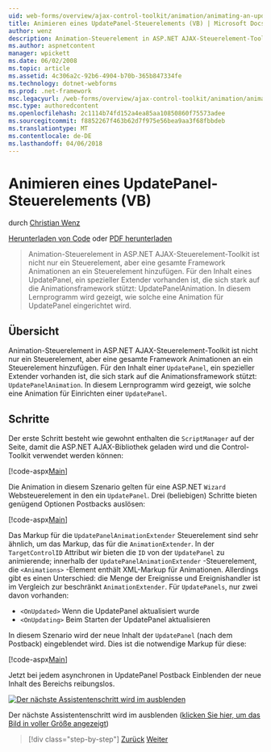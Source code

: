 ```yaml
---
uid: web-forms/overview/ajax-control-toolkit/animation/animating-an-updatepanel-control-vb
title: Animieren eines UpdatePanel-Steuerelements (VB) | Microsoft Docs
author: wenz
description: Animation-Steuerelement in ASP.NET AJAX-Steuerelement-Toolkit ist nicht nur ein Steuerelement, aber eine gesamte Framework Animationen an ein Steuerelement hinzufügen. Für den Inhalt einer...
ms.author: aspnetcontent
manager: wpickett
ms.date: 06/02/2008
ms.topic: article
ms.assetid: 4c306a2c-92b6-4904-b70b-365b847334fe
ms.technology: dotnet-webforms
ms.prod: .net-framework
msc.legacyurl: /web-forms/overview/ajax-control-toolkit/animation/animating-an-updatepanel-control-vb
msc.type: authoredcontent
ms.openlocfilehash: 2c1114b74fd152a4ea85aa10850860f75573adee
ms.sourcegitcommit: f8852267f463b62d7f975e56bea9aa3f68fbbdeb
ms.translationtype: MT
ms.contentlocale: de-DE
ms.lasthandoff: 04/06/2018
---
```

<a name="animating-an-updatepanel-control-vb"></a>Animieren eines UpdatePanel-Steuerelements (VB)
====================
durch [Christian Wenz](https://github.com/wenz)

[Herunterladen von Code](http://download.microsoft.com/download/9/3/f/93f8daea-bebd-4821-833b-95205389c7d0/UpdatePanelAnimation1.vb.zip) oder [PDF herunterladen](http://download.microsoft.com/download/b/6/a/b6ae89ee-df69-4c87-9bfb-ad1eb2b23373/updatepanelanimation1VB.pdf)

> Animation-Steuerelement in ASP.NET AJAX-Steuerelement-Toolkit ist nicht nur ein Steuerelement, aber eine gesamte Framework Animationen an ein Steuerelement hinzufügen. Für den Inhalt eines UpdatePanel, ein spezieller Extender vorhanden ist, die sich stark auf die Animationsframework stützt: UpdatePanelAnimation. In diesem Lernprogramm wird gezeigt, wie solche eine Animation für UpdatePanel eingerichtet wird.


## <a name="overview"></a>Übersicht

Animation-Steuerelement in ASP.NET AJAX-Steuerelement-Toolkit ist nicht nur ein Steuerelement, aber eine gesamte Framework Animationen an ein Steuerelement hinzufügen. Für den Inhalt einer `UpdatePanel`, ein spezieller Extender vorhanden ist, die sich stark auf die Animationsframework stützt: `UpdatePanelAnimation`. In diesem Lernprogramm wird gezeigt, wie solche eine Animation für Einrichten einer `UpdatePanel`.

## <a name="steps"></a>Schritte

Der erste Schritt besteht wie gewohnt enthalten die `ScriptManager` auf der Seite, damit die ASP.NET AJAX-Bibliothek geladen wird und die Control-Toolkit verwendet werden können:

[!code-aspx[Main](animating-an-updatepanel-control-vb/samples/sample1.aspx)]

Die Animation in diesem Szenario gelten für eine ASP.NET `Wizard` Websteuerelement in den ein `UpdatePanel`. Drei (beliebigen) Schritte bieten genügend Optionen Postbacks auslösen:

[!code-aspx[Main](animating-an-updatepanel-control-vb/samples/sample2.aspx)]

Das Markup für die `UpdatePanelAnimationExtender` Steuerelement sind sehr ähnlich, um das Markup, das für die `AnimationExtender`. In der `TargetControlID` Attribut wir bieten die `ID` von der `UpdatePanel` zu animierende; innerhalb der `UpdatePanelAnimationExtender` -Steuerelement, die `<Animations>` -Element enthält XML-Markup für Animationen. Allerdings gibt es einen Unterschied: die Menge der Ereignisse und Ereignishandler ist im Vergleich zur beschränkt `AnimationExtender`. Für `UpdatePanels`, nur zwei davon vorhanden:

- `<OnUpdated>` Wenn die UpdatePanel aktualisiert wurde
- `<OnUpdating>` Beim Starten der UpdatePanel aktualisieren

In diesem Szenario wird der neue Inhalt der `UpdatePanel` (nach dem Postback) eingeblendet wird. Dies ist die notwendige Markup für diese:

[!code-aspx[Main](animating-an-updatepanel-control-vb/samples/sample3.aspx)]

Jetzt bei jedem asynchronen in UpdatePanel Postback Einblenden der neue Inhalt des Bereichs reibungslos.


[![Der nächste Assistentenschritt wird im ausblenden](animating-an-updatepanel-control-vb/_static/image2.png)](animating-an-updatepanel-control-vb/_static/image1.png)

Der nächste Assistentenschritt wird im ausblenden ([klicken Sie hier, um das Bild in voller Größe angezeigt](animating-an-updatepanel-control-vb/_static/image3.png))

> [!div class="step-by-step"]
> [Zurück](changing-an-animation-using-client-side-code-vb.md)
> [Weiter](dynamically-controlling-updatepanel-animations-vb.md)
